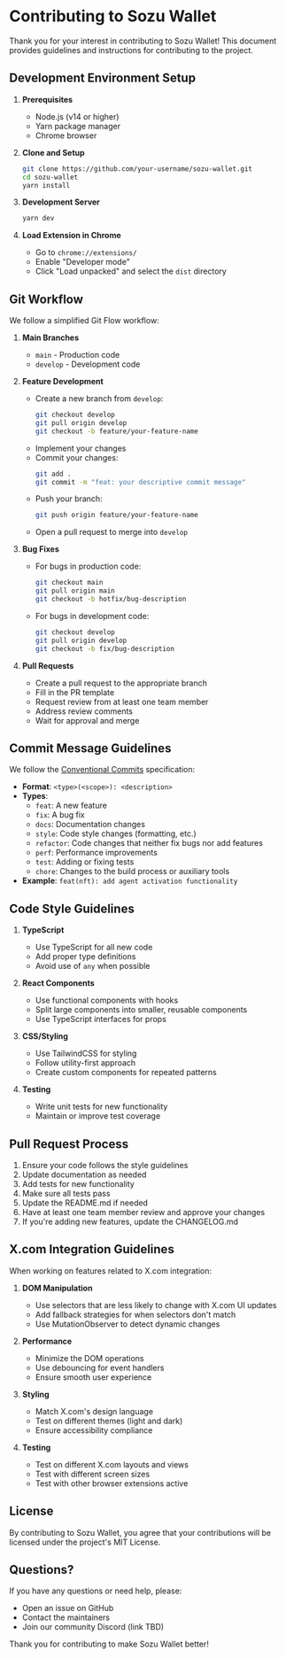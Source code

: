 # Contributing to Sozu Wallet

Thank you for your interest in contributing to Sozu Wallet! This document provides guidelines and instructions for contributing to the project.

## Development Environment Setup

1. **Prerequisites**

   - Node.js (v14 or higher)
   - Yarn package manager
   - Chrome browser

2. **Clone and Setup**

   ```bash
   git clone https://github.com/your-username/sozu-wallet.git
   cd sozu-wallet
   yarn install
   ```

3. **Development Server**

   ```bash
   yarn dev
   ```

4. **Load Extension in Chrome**
   - Go to `chrome://extensions/`
   - Enable "Developer mode"
   - Click "Load unpacked" and select the `dist` directory

## Git Workflow

We follow a simplified Git Flow workflow:

1. **Main Branches**

   - `main` - Production code
   - `develop` - Development code

2. **Feature Development**

   - Create a new branch from `develop`:
     ```bash
     git checkout develop
     git pull origin develop
     git checkout -b feature/your-feature-name
     ```
   - Implement your changes
   - Commit your changes:
     ```bash
     git add .
     git commit -m "feat: your descriptive commit message"
     ```
   - Push your branch:
     ```bash
     git push origin feature/your-feature-name
     ```
   - Open a pull request to merge into `develop`

3. **Bug Fixes**

   - For bugs in production code:
     ```bash
     git checkout main
     git pull origin main
     git checkout -b hotfix/bug-description
     ```
   - For bugs in development code:
     ```bash
     git checkout develop
     git pull origin develop
     git checkout -b fix/bug-description
     ```

4. **Pull Requests**
   - Create a pull request to the appropriate branch
   - Fill in the PR template
   - Request review from at least one team member
   - Address review comments
   - Wait for approval and merge

## Commit Message Guidelines

We follow the [Conventional Commits](https://www.conventionalcommits.org/) specification:

- **Format**: `<type>(<scope>): <description>`
- **Types**:
  - `feat`: A new feature
  - `fix`: A bug fix
  - `docs`: Documentation changes
  - `style`: Code style changes (formatting, etc.)
  - `refactor`: Code changes that neither fix bugs nor add features
  - `perf`: Performance improvements
  - `test`: Adding or fixing tests
  - `chore`: Changes to the build process or auxiliary tools
- **Example**: `feat(nft): add agent activation functionality`

## Code Style Guidelines

1. **TypeScript**

   - Use TypeScript for all new code
   - Add proper type definitions
   - Avoid use of `any` when possible

2. **React Components**

   - Use functional components with hooks
   - Split large components into smaller, reusable components
   - Use TypeScript interfaces for props

3. **CSS/Styling**

   - Use TailwindCSS for styling
   - Follow utility-first approach
   - Create custom components for repeated patterns

4. **Testing**
   - Write unit tests for new functionality
   - Maintain or improve test coverage

## Pull Request Process

1. Ensure your code follows the style guidelines
2. Update documentation as needed
3. Add tests for new functionality
4. Make sure all tests pass
5. Update the README.md if needed
6. Have at least one team member review and approve your changes
7. If you're adding new features, update the CHANGELOG.md

## X.com Integration Guidelines

When working on features related to X.com integration:

1. **DOM Manipulation**

   - Use selectors that are less likely to change with X.com UI updates
   - Add fallback strategies for when selectors don't match
   - Use MutationObserver to detect dynamic changes

2. **Performance**

   - Minimize the DOM operations
   - Use debouncing for event handlers
   - Ensure smooth user experience

3. **Styling**

   - Match X.com's design language
   - Test on different themes (light and dark)
   - Ensure accessibility compliance

4. **Testing**
   - Test on different X.com layouts and views
   - Test with different screen sizes
   - Test with other browser extensions active

## License

By contributing to Sozu Wallet, you agree that your contributions will be licensed under the project's MIT License.

## Questions?

If you have any questions or need help, please:

- Open an issue on GitHub
- Contact the maintainers
- Join our community Discord (link TBD)

Thank you for contributing to make Sozu Wallet better!
